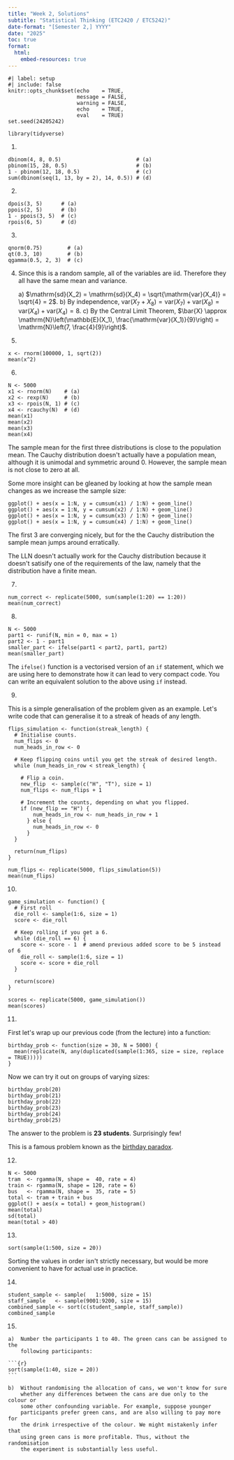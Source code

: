 ```yaml
---
title: "Week 2, Solutions"
subtitle: "Statistical Thinking (ETC2420 / ETC5242)"
date-format: "[Semester 2,] YYYY"
date: "2025"
toc: true
format:
  html:
    embed-resources: true
---
```


```{r}
#| label: setup
#| include: false
knitr::opts_chunk$set(echo    = TRUE,
                      message = FALSE,
                      warning = FALSE,
                      echo    = TRUE,
                      eval    = TRUE)
set.seed(24205242)

library(tidyverse)
```

1.  

```{r}
dbinom(4, 8, 0.5)                        # (a)
pbinom(15, 28, 0.5)                      # (b)
1 - pbinom(12, 18, 0.5)                  # (c)
sum(dbinom(seq(1, 13, by = 2), 14, 0.5)) # (d)
```

2.  

```{r}
dpois(3, 5)      # (a)
ppois(2, 5)      # (b)
1 - ppois(3, 5)  # (c)
rpois(6, 5)      # (d)
```

3.  

```{r}
qnorm(0.75)        # (a)
qt(0.3, 10)        # (b)
qgamma(0.5, 2, 3)  # (c)
```

4.  Since this is a random sample, all of the variables are iid. Therefore they
    all have the same mean and variance.

    a)  $\mathrm{sd}(X_2) = \mathrm{sd}(X_4) = \sqrt{\mathrm{var}(X_4)} = \sqrt{4} = 2$.
    b)  By independence,
        $\mathrm{var}(X_7 + X_8) = \mathrm{var}(X_7) + \mathrm{var}(X_8) = \mathrm{var}(X_4) + \mathrm{var}(X_4) = 8$.
    c)  By the Central Limit Theorem,
        $\bar{X} \approx \mathrm{N}\left(\mathbb{E}(X_1), \frac{\mathrm{var}(X_1)}{9}\right) = \mathrm{N}\left(7, \frac{4}{9}\right)$.

5.  

```{r}
x <- rnorm(100000, 1, sqrt(2))
mean(x^2)
```

6.  

```{r}
N <- 5000
x1 <- rnorm(N)    # (a)
x2 <- rexp(N)     # (b)
x3 <- rpois(N, 1) # (c)
x4 <- rcauchy(N)  # (d)
mean(x1)
mean(x2)
mean(x3)
mean(x4)
```

The sample mean for the first three distributions is close to the population
mean. The Cauchy distribution doesn't actually have a population mean, although
it is unimodal and symmetric around 0. However, the sample mean is not close to
zero at all.

Some more insight can be gleaned by looking at how the sample mean changes as
we increase the sample size:

```{r}
ggplot() + aes(x = 1:N, y = cumsum(x1) / 1:N) + geom_line()
ggplot() + aes(x = 1:N, y = cumsum(x2) / 1:N) + geom_line()
ggplot() + aes(x = 1:N, y = cumsum(x3) / 1:N) + geom_line()
ggplot() + aes(x = 1:N, y = cumsum(x4) / 1:N) + geom_line()
```

The first 3 are converging nicely, but for the the Cauchy distribution the
sample mean jumps around erratically.

The LLN doesn't actually work for the Cauchy distribution because it doesn't
satisify one of the requirements of the law, namely that the distribution have
a finite mean.

7.  

```{r}
num_correct <- replicate(5000, sum(sample(1:20) == 1:20))
mean(num_correct)
```

8.  

```{r}
N <- 5000
part1 <- runif(N, min = 0, max = 1)
part2 <- 1 - part1
smaller_part <- ifelse(part1 < part2, part1, part2)
mean(smaller_part)
```

The `ifelse()` function is a vectorised version of an `if` statement, which we
are using here to demonstrate how it can lead to very compact code. You can
write an equivalent solution to the above using `if` instead.

9.  

This is a simple generalisation of the problem given as an example. Let's write
code that can generalise it to a streak of heads of any length.

```{r}
flips_simulation <- function(streak_length) {
  # Initialise counts.
  num_flips <- 0
  num_heads_in_row <- 0
  
  # Keep flipping coins until you get the streak of desired length.
  while (num_heads_in_row < streak_length) {
    
    # Flip a coin.
    new_flip  <- sample(c("H", "T"), size = 1)
    num_flips <- num_flips + 1
    
    # Increment the counts, depending on what you flipped.
    if (new_flip == "H") {
        num_heads_in_row <- num_heads_in_row + 1
      } else {
        num_heads_in_row <- 0
      }
  }

  return(num_flips)
}

num_flips <- replicate(5000, flips_simulation(5))
mean(num_flips)
```

10. 

```{r}
game_simulation <- function() {
  # First roll
  die_roll <- sample(1:6, size = 1)
  score <- die_roll

  # Keep rolling if you get a 6.
  while (die_roll == 6) {
    score <- score - 1  # amend previous added score to be 5 instead of 6
    die_roll <- sample(1:6, size = 1)
    score <- score + die_roll
  }

  return(score)
}

scores <- replicate(5000, game_simulation())
mean(scores)
```

11. 

First let's wrap up our previous code (from the lecture) into a function:

```{r}
birthday_prob <- function(size = 30, N = 5000) {
  mean(replicate(N, any(duplicated(sample(1:365, size = size, replace = TRUE)))))
}
```

Now we can try it out on groups of varying sizes:

```{r}
birthday_prob(20)
birthday_prob(21)
birthday_prob(22)
birthday_prob(23)
birthday_prob(24)
birthday_prob(25)
```

The answer to the problem is **23 students**. Surprisingly few!

This is a famous problem known as the [birthday
paradox](https://en.wikipedia.org/wiki/Birthday_problem).

12. 

```{r}
N <- 5000
tram  <- rgamma(N, shape =  40, rate = 4)
train <- rgamma(N, shape = 120, rate = 6)
bus   <- rgamma(N, shape =  35, rate = 5)
total <- tram + train + bus
ggplot() + aes(x = total) + geom_histogram()
mean(total)
sd(total)
mean(total > 40)
```

13. 

```{r}
sort(sample(1:500, size = 20))
```

Sorting the values in order isn't strictly necessary, but would be more
convenient to have for actual use in practice.

14. 

```{r}
student_sample <- sample(   1:5000, size = 15)
staff_sample   <- sample(9001:9200, size = 15)
combined_sample <- sort(c(student_sample, staff_sample))
combined_sample
```

15. 

    a)  Number the participants 1 to 40. The green cans can be assigned to the
        following participants:

    ```{r}
    sort(sample(1:40, size = 20))
    ```

    b)  Without randomising the allocation of cans, we won't know for sure
        whether any differences between the cans are due only to the colour or
        some other confounding variable. For example, suppose younger
        participants prefer green cans, and are also willing to pay more for
        the drink irrespective of the colour. We might mistakenly infer that
        using green cans is more profitable. Thus, without the randomisation
        the experiment is substantially less useful.
